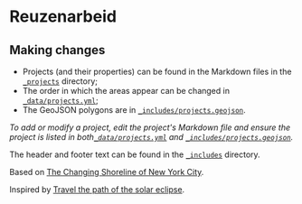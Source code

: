 # Reuzenarbeid

## Making changes

  - Projects (and their properties) can be found in the Markdown files in the [`_projects`](_projects) directory;
  - The order in which the areas appear can be changed in [`_data/projects.yml`](_data/projects.yml);
  - The GeoJSON polygons are in [`_includes/projects.geojson`](_includes/projects.geojson).

_To add or modify a project, edit the project's Markdown file and ensure the project is listed in both[`_data/projects.yml`](_data/projects.yml) and [`_includes/projects.geojson`](_includes/projects.geojson)._

The header and footer text can be found in the [`_includes`](_includes) directory.

Based on [The Changing Shoreline of New York City](http://spacetime.nypl.org/the-changing-shoreline-of-nyc/).

Inspired by [Travel the path of the solar eclipse](https://www.washingtonpost.com/graphics/national/mapping-the-2017-eclipse).
